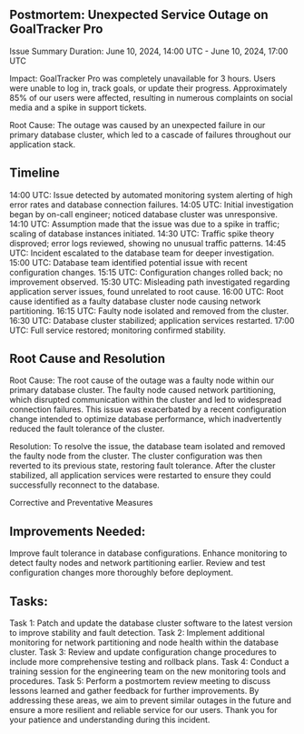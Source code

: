 ## Postmortem: Unexpected Service Outage on GoalTracker Pro

Issue Summary
Duration: June 10, 2024, 14:00 UTC - June 10, 2024, 17:00 UTC

Impact: GoalTracker Pro was completely unavailable for 3 hours. Users were unable to log in, track goals, or update their progress. Approximately 85% of our users were affected, resulting in numerous complaints on social media and a spike in support tickets.

Root Cause: The outage was caused by an unexpected failure in our primary database cluster, which led to a cascade of failures throughout our application stack.

## Timeline
14:00 UTC: Issue detected by automated monitoring system alerting of high error rates and database connection failures.
14:05 UTC: Initial investigation began by on-call engineer; noticed database cluster was unresponsive.
14:10 UTC: Assumption made that the issue was due to a spike in traffic; scaling of database instances initiated.
14:30 UTC: Traffic spike theory disproved; error logs reviewed, showing no unusual traffic patterns.
14:45 UTC: Incident escalated to the database team for deeper investigation.
15:00 UTC: Database team identified potential issue with recent configuration changes.
15:15 UTC: Configuration changes rolled back; no improvement observed.
15:30 UTC: Misleading path investigated regarding application server issues, found unrelated to root cause.
16:00 UTC: Root cause identified as a faulty database cluster node causing network partitioning.
16:15 UTC: Faulty node isolated and removed from the cluster.
16:30 UTC: Database cluster stabilized; application services restarted.
17:00 UTC: Full service restored; monitoring confirmed stability.
## Root Cause and Resolution
Root Cause: The root cause of the outage was a faulty node within our primary database cluster. The faulty node caused network partitioning, which disrupted communication within the cluster and led to widespread connection failures. This issue was exacerbated by a recent configuration change intended to optimize database performance, which inadvertently reduced the fault tolerance of the cluster.

Resolution: To resolve the issue, the database team isolated and removed the faulty node from the cluster. The cluster configuration was then reverted to its previous state, restoring fault tolerance. After the cluster stabilized, all application services were restarted to ensure they could successfully reconnect to the database.

Corrective and Preventative Measures
## Improvements Needed:

Improve fault tolerance in database configurations.
Enhance monitoring to detect faulty nodes and network partitioning earlier.
Review and test configuration changes more thoroughly before deployment.
## Tasks:

Task 1: Patch and update the database cluster software to the latest version to improve stability and fault detection.
Task 2: Implement additional monitoring for network partitioning and node health within the database cluster.
Task 3: Review and update configuration change procedures to include more comprehensive testing and rollback plans.
Task 4: Conduct a training session for the engineering team on the new monitoring tools and procedures.
Task 5: Perform a postmortem review meeting to discuss lessons learned and gather feedback for further improvements.
By addressing these areas, we aim to prevent similar outages in the future and ensure a more resilient and reliable service for our users. Thank you for your patience and understanding during this incident.